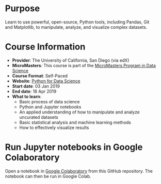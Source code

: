 # Purpose
Learn to use powerful, open-source, Python tools, including Pandas, Git and Matplotlib, to manipulate, analyze, and visualize complex datasets.

# Course Information
* **Provider**: The University of California, San Diego (via edX)
* **MicroMasters**: This course is part of the [MicroMasters Program in Data Science](https://www.edx.org/micromasters/uc-san-diegox-data-science)
* **Course Format**: Self-Paced
* **Website**: [Python for Data Science](https://www.edx.org/course/python-for-data-science-1)
* **Start date**: 03 Jan 2019
* **End date**: 18 Apr 2019
* **What to learn**:
  * Basic process of data science
  * Python and Jupyter notebooks
  * An applied understanding of how to manipulate and analyze uncurated datasets
  * Basic statistical analysis and machine learning methods
  * How to effectively visualize results

# Run Jupyter notebooks in Google Colaboratory
Open a notebook in [Google Colaboratory](https://colab.research.google.com/notebooks/welcome.ipynb#recent=true) from this GitHub repository. The notebook can then be run in Google Colab.

